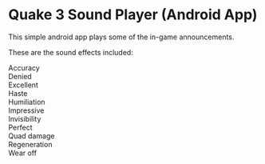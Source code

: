 Quake 3 Sound Player (Android App)
================================================

This simple android app plays some of the in-game announcements.

These are the sound effects included:

Accuracy<br>
Denied<br>
Excellent<br>
Haste<br>
Humiliation<br>
Impressive<br>
Invisibility<br>
Perfect<br>
Quad damage<br>
Regeneration<br>
Wear off<br>

<br>


